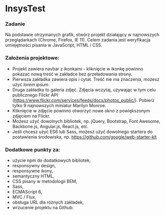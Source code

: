 # InsysTest

### Zadanie
Na podstawie otrzymanych grafik, stwórz projekt działający w najnowszych przeglądarkach (Chrome, Firefox, IE 11). Celem zadania jest weryfikacja umiejętności pisania w JavaScript, HTML i CSS.

### Założenia projektowe:
* Projekt zawiera navbar z ikonkami - kliknięcie w ikonkę powinno pokazać nową treść w zakładce bez przeładowania strony.
* Pierwsza zakładka zawiera opis i cytat. Treść nie ma znaczenia, możesz użyć *lorem ipsum*.
* Druga zakładka to galeria zdjęć. Zdjęcia wczytaj, używając w tym celu publicznego Flickr API (https://www.flickr.com/services/feeds/docs/photos_public/). Pobierz tylko 9 najnowszych miniatur Marilyn Monroe.
* Kliknięcie w zdjęcie powinno otworzyć nowe okno z powiększonym zdjęciem na Flickr.
* Możesz użyć dowolnych bibliotek, np. jQuery, Bootstrap, Font Awesome, Backbone.js, Angular.js, React.js, etc.
* Jeśli chcesz użyć ES6 lub Sass, możesz użyć dowolnego startera do postawienia środowiska, np. https://github.com/google/web-starter-kit

### Dodatkowe punkty za:
* użycie npm do dodatkowych bibliotek,
* responsywny design,
* responsywne ikony,
* semantyczny HTML,
* CSS pisany w metodologii BEM,
* Sass,
* ECMAScript 6,
* MVC / Flux,
* obsługa URL dla różnych zakładek,
* wrzucenie projektu na Github.